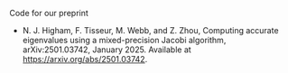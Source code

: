 Code for our preprint

 - N. J. Higham, F. Tisseur, M. Webb, and Z. Zhou,
   Computing accurate eigenvalues using a mixed-precision Jacobi algorithm,
   arXiv:2501.03742, January 2025.
   Available at https://arxiv.org/abs/2501.03742.
